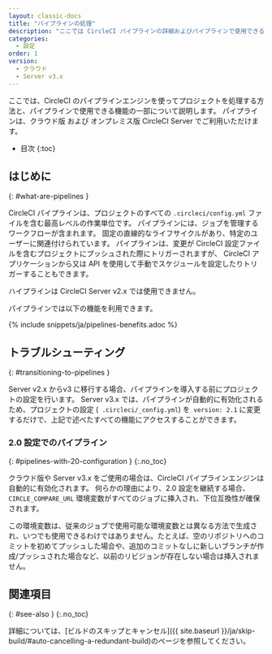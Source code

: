```yaml
---
layout: classic-docs
title: "パイプラインの処理"
description: "ここでは CircleCI パイプラインの詳細およびパイプラインで使用できる機能を紹介します。"
categories:
  - 設定
order: 1
version:
  - クラウド
  - Server v3.x
---
```


ここでは、CircleCI のパイプラインエンジンを使ってプロジェクトを処理する方法と、パイプラインで使用できる機能の一部について説明します。 パイプラインは、クラウド版 および オンプレミス版 CircleCI Server でご利用いただけます。

* 目次
{:toc}

## はじめに
{: #what-are-pipelines }

CircleCI パイプラインは、プロジェクトのすべての `.circleci/config.yml` ファイルを含む最高レベルの作業単位です。 パイプラインには、ジョブを管理するワークフローが含まれます。 固定の直線的なライフサイクルがあり、特定のユーザーに関連付けられています。 パイプラインは、変更が CircleCI 設定ファイルを含むプロジェクトにプッシュされた際にトリガーされますが、 CircleCI アプリケーションから又は API を使用して手動でスケジュールを設定したりトリガーすることもできます。

ハイプラインは CircleCI Server v2.x では使用できません。

パイプラインでは以下の機能を利用できます。

{% include snippets/ja/pipelines-benefits.adoc %}

## トラブルシューティング
{: #transitioning-to-pipelines }

Server v2.x からv3 に移行する場合、パイプラインを導入する前にプロジェクトの設定を行います。 Server v3.x では、パイプラインが自動的に有効化されるため、プロジェクトの設定 (` .circleci/_config.yml`) を` version: 2.1` に変更するだけで、上記で述べたすべての機能にアクセスすることができます。

### 2.0 設定でのパイプライン
{: #pipelines-with-20-configuration }
{:.no_toc}

クラウド版や Server v3.x をご使用の場合は、CircleCI パイプラインエンジンは自動的に有効化されます。 何らかの理由により、2.0 設定を継続する場合、`CIRCLE_COMPARE_URL` 環境変数がすべてのジョブに挿入され、下位互換性が確保されます。

この環境変数は、従来のジョブで使用可能な環境変数とは異なる方法で生成され、いつでも使用できるわけではありません。たとえば、空のリポジトリへのコミットを初めてプッシュした場合や、追加のコミットなしに新しいブランチが作成/プッシュされた場合など、以前のリビジョンが存在しない場合は挿入されません。

## 関連項目
{: #see-also }
{:.no_toc}

詳細については、[ビルドのスキップとキャンセル]({{ site.baseurl }}/ja/skip-build/#auto-cancelling-a-redundant-build)のページを参照してください。
